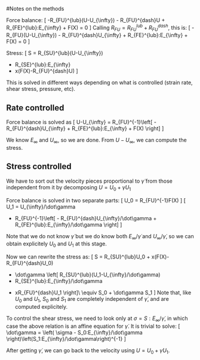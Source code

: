 #Notes on the methods


Force balance:
\[
-R_{FU}^{lub}(U-U_{\infty}) - R_{FU}^{dash}U + R_{FE}^{lub}:E_{\infty} + F(X) = 0
\]
Calling $R_{FU} = R_{FU}^{lub}+R_{FU}^{dash}$, this is:
\[
-R_{FU}(U-U_{\infty}) - R_{FU}^{dash}U_{\infty} + R_{FE}^{lub}:E_{\infty} + F(X) = 0
\]

Stress:
\[
 S = R_{SU}^{lub}(U-U_{\infty})
 + R_{SE}^{lub}:E_{\infty}
 + x(F(X)-R_{FU}^{dash}U)
\]

This is solved in different ways depending on what is controlled (strain rate, shear stress, pressure, etc).

## Rate controlled

Force balance is solved as
\[
U-U_{\infty} =
R_{FU}^{-1}\left[ - R_{FU}^{dash}U_{\infty} + R_{FE}^{lub}:E_{\infty} + F(X) \right]
\]

We know $E_{\infty}$ and $U_{\infty}$, so we are done. From $U-U_{\infty}$, we can compute the stress.

## Stress controlled

We have to sort out the velocity pieces proportional to $\dot\gamma$ from those independent from it by decomposing $U=U_0 + \dot\gamma U_1$

Force balance is solved in two separate parts:
\[
  U_0 = R_{FU}^{-1}F(X)
\]
\[
  U_1 = U_{\infty}/\dot\gamma
  + R_{FU}^{-1}\left[ - R_{FU}^{dash}U_{\infty}/\dot\gamma + R_{FE}^{lub}:E_{\infty}/\dot\gamma \right]
\]

Note that we do not know $\dot\gamma$ but we do know both
$E_{\infty}/\dot\gamma$ and $U_{\infty}/\dot\gamma$,
so we can obtain explicitely $U_0$ and $U_1$ at this stage.

Now we can rewrite the stress as:
\[
S = R_{SU}^{lub}U_0 + x(F(X)-R_{FU}^{dash}U_0)
  + \dot\gamma \left[ R_{SU}^{lub}(U_1-U_{\infty}/\dot\gamma)
  + R_{SE}^{lub}:E_{\infty}/\dot\gamma
  - xR_{FU}^{dash}U_1
  \right]\\
  \equiv S_0 + \dot\gamma S_1
\]
Note that, like $U_0$ and $U_1$, $S_0$ and $S_1$
are completely independent of $\dot\gamma$,
and are computed explicitely.

To control the shear stress, we need to look only
at $\sigma = S:E_{\infty}/\dot\gamma$,
in which case the above relation is an affine equation for $\dot\gamma$.
It is trivial to solve:
\[
  \dot\gamma =
  \left(
    \sigma - S_0:E_{\infty}/\dot\gamma
  \right)\left(S_1:E_{\infty}/\dot\gamma\right)^{-1}
\]

After getting $\dot\gamma$, we can go back to the velocity
using $U=U_0 + \dot\gamma U_1$.
